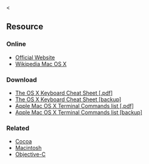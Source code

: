 &lt;

Resource
--------

### Online

-   [Official Website](http://www.apple.com/macosx/)
-   [Wikipedia Mac OS X](http://en.wikipedia.org/wiki/OS_X)

### Download

-   [The OS X Keyboard Cheat Sheet \[.pdf\]](http://www.extensions.in.th/post/rescue/OSX_KeyCombo_Reference_Guide.pdf)
-   [The OS X Keyboard Cheat Sheet \[backup\]](static/cs/OSX_KeyCombo_Reference_Guide.pdf)
-   [Apple Mac OS X Terminal Commands list \[.pdf\]](http://www.scribd.com/doc/2084227/Mac-OS-X-Terminal-Commands-list)
-   [Apple Mac OS X Terminal Commands list \[backup\]](static/cs/2084227-Mac-OS-X-Terminal-Commands-list.pdf)

### Related

-   [Cocoa](cocoa.html "Cocoa Cheat Sheet")
-   [Macintosh](mac.html "Macintosh Cheat Sheet")
-   [Objective-C](objective-c.html "Objective-C Cheat Sheet")
